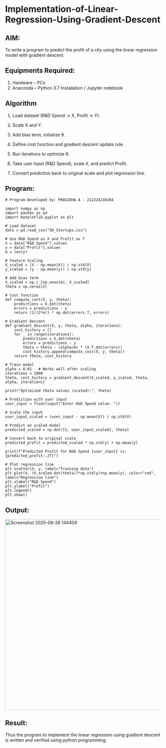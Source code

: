 # Implementation-of-Linear-Regression-Using-Gradient-Descent

## AIM:
To write a program to predict the profit of a city using the linear regression model with gradient descent.

## Equipments Required:
1. Hardware – PCs
2. Anaconda – Python 3.7 Installation / Jupyter notebook

## Algorithm

1. Load dataset (R&D Spend → X, Profit → Y).

2. Scale X and Y.

3. Add bias term, initialize θ.

4. Define cost function and gradient descent update rule.

5. Run iterations to optimize θ.

6. Take user input (R&D Spend), scale it, and predict Profit.

7. Convert prediction back to original scale and plot regression line.

## Program:

```
# Program Developed by: PRASIDHA A - 212224230204

import numpy as np
import pandas as pd
import matplotlib.pyplot as plt

# Load dataset
data = pd.read_csv("50_Startups.csv")

# Use R&D Spend as X and Profit as Y
X = data["R&D Spend"].values
y = data["Profit"].values
m = len(y)

# Feature Scaling
X_scaled = (X - np.mean(X)) / np.std(X)
y_scaled = (y - np.mean(y)) / np.std(y)

# Add bias term
X_scaled = np.c_[np.ones(m), X_scaled]
theta = np.zeros(2)

# Cost function
def compute_cost(X, y, theta):
    predictions = X.dot(theta)
    errors = predictions - y
    return (1/(2*m)) * np.dot(errors.T, errors)

# Gradient Descent
def gradient_descent(X, y, theta, alpha, iterations):
    cost_history = []
    for _ in range(iterations):
        predictions = X.dot(theta)
        errors = predictions - y
        theta = theta - (alpha/m) * (X.T.dot(errors))
        cost_history.append(compute_cost(X, y, theta))
    return theta, cost_history

# Train model
alpha = 0.01   # Works well after scaling
iterations = 1000
theta, cost_history = gradient_descent(X_scaled, y_scaled, theta, alpha, iterations)

print("Optimized theta values (scaled):", theta)

# Prediction with user input
user_input = float(input("Enter R&D Spend value: "))

# Scale the input
user_input_scaled = (user_input - np.mean(X)) / np.std(X)

# Predict on scaled model
predicted_scaled = np.dot([1, user_input_scaled], theta)

# Convert back to original scale
predicted_profit = predicted_scaled * np.std(y) + np.mean(y)

print(f"Predicted Profit for R&D Spend {user_input} is: {predicted_profit:.2f}")

# Plot regression line
plt.scatter(X, y, label="Training data")
plt.plot(X, (X_scaled.dot(theta))*np.std(y)+np.mean(y), color="red", label="Regression line")
plt.xlabel("R&D Spend")
plt.ylabel("Profit")
plt.legend()
plt.show()

```

## Output:


<img width="864" height="615" alt="Screenshot 2025-08-28 144409" src="https://github.com/user-attachments/assets/0a062add-f159-4629-a7da-218c41ff87ba" />



## Result:
Thus the program to implement the linear regression using gradient descent is written and verified using python programming.
